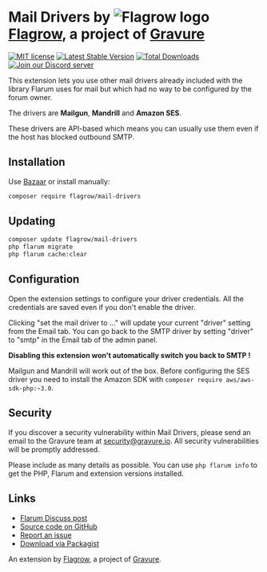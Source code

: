 # Mail Drivers by ![Flagrow logo](https://avatars0.githubusercontent.com/u/16413865?v=3&s=20) [Flagrow](https://discuss.flarum.org/d/1832-flagrow-extension-developer-group), a project of [Gravure](https://gravure.io/)

[![MIT license](https://img.shields.io/badge/license-MIT-blue.svg)](https://github.com/flagrow/mail-drivers/blob/master/LICENSE.md) [![Latest Stable Version](https://img.shields.io/packagist/v/flagrow/mail-drivers.svg)](https://packagist.org/packages/flagrow/mail-drivers) [![Total Downloads](https://img.shields.io/packagist/dt/flagrow/mail-drivers.svg)](https://packagist.org/packages/flagrow/mail-drivers) [![Join our Discord server](https://discordapp.com/api/guilds/240489109041315840/embed.png)](https://flagrow.io/join-discord)

This extension lets you use other mail drivers already included with the library Flarum uses for mail but which had no way to be configured by the forum owner.

The drivers are **Mailgun**, **Mandrill** and **Amazon SES**.

These drivers are API-based which means you can usually use them even if the host has blocked outbound SMTP.

## Installation

Use [Bazaar](https://discuss.flarum.org/d/5151-flagrow-bazaar-the-extension-marketplace) or install manually:

```bash
composer require flagrow/mail-drivers
```

## Updating

```bash
composer update flagrow/mail-drivers
php flarum migrate
php flarum cache:clear
```

## Configuration

Open the extension settings to configure your driver credentials.
All the credentials are saved even if you don't enable the driver.

Clicking "set the mail driver to ..." will update your current "driver" setting from the Email tab.
You can go back to the SMTP driver by setting "driver" to "smtp" in the Email tab of the admin panel.

**Disabling this extension won't automatically switch you back to SMTP !**

Mailgun and Mandrill will work out of the box.
Before configuring the SES driver you need to install the Amazon SDK with `composer require aws/aws-sdk-php:~3.0`.

## Security

If you discover a security vulnerability within Mail Drivers, please send an email to the Gravure team at security@gravure.io. All security vulnerabilities will be promptly addressed.

Please include as many details as possible. You can use `php flarum info` to get the PHP, Flarum and extension versions installed.

## Links

- [Flarum Discuss post](https://discuss.flarum.org/d/11800-flagrow-mail-drivers-send-email-via-mailgun-mandrill-or-ses-api)
- [Source code on GitHub](https://github.com/flagrow/mail-drivers)
- [Report an issue](https://github.com/flagrow/mail-drivers/issues)
- [Download via Packagist](https://packagist.org/packages/flagrow/mail-drivers)

An extension by [Flagrow](https://flagrow.io/), a project of [Gravure](https://gravure.io/).

